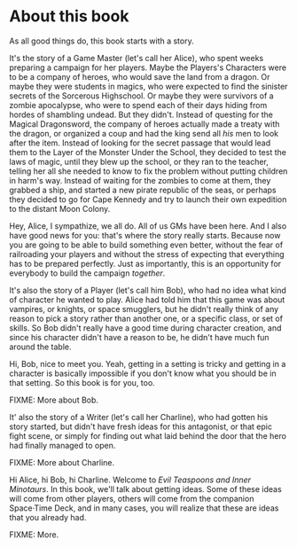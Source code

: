 # About this book

As all good things do, this book starts with a story.

It's the story of a Game Master (let's call her Alice), who spent weeks preparing a campaign for her players. Maybe the Players's Characters were to be a company of heroes, who would save the land from a dragon. Or maybe they were students in magics, who were expected to find the sinister secrets of the Sorcerous Highschool. Or maybe they were survivors of a zombie apocalypse, who were to spend each of their days hiding from hordes of shambling undead. But they didn't. Instead of questing for the Magical Dragonsword, the company of heroes actually made a treaty with the dragon, or organized a coup and had the king send all *his* men to look after the item. Instead of looking for the secret passage that would lead them to the Layer of the Monster Under the School, they decided to test the laws of magic, until they blew up the school, or they ran to the teacher, telling her all she needed to know to fix the problem without putting children in harm's way. Instead of waiting for the zombies to come at them, they grabbed a ship, and started a new pirate republic of the seas, or perhaps they decided to go for Cape Kennedy and try to launch their own expedition to the distant Moon Colony.

Hey, Alice, I sympathize, we all do. All of us GMs have been here. And I also have good news for you: that's where the story really starts. Because now you are going to be able to build something even better, without the fear of railroading your players and without the stress of expecting that everything has to be prepared perfectly. Just as importantly, this is an opportunity for everybody to build the campaign *together*.

It's also the story of a Player (let's call him Bob), who had no idea what kind of character he wanted to play. Alice had told him that this game was about vampires, or knights, or space smugglers, but he didn't really think of any reason to pick a story rather than another one, or a specific class, or set of skills. So Bob didn't really have a good time during character creation, and since his character didn't have a reason to be, he didn't have much fun around the table.

Hi, Bob, nice to meet you. Yeah, getting in a setting is tricky and getting in a character is basically impossible if you don't know what you should be in that setting. So this book is for you, too.

FIXME: More about Bob.

It' also the story of a Writer (let's call her Charline), who had gotten his story started, but didn't have fresh ideas for this antagonist, or that epic fight scene, or simply for finding out what laid behind the door that the hero had finally managed to open.

FIXME: More about Charline.

Hi Alice, hi Bob, hi Charline. Welcome to *Evil Teaspoons and Inner Minotaurs*. In this book, we'll talk about getting ideas. Some of these ideas will come from other players, others will come from the companion Space·Time Deck, and in many cases, you will realize that these are ideas that you already had.

FIXME: More.
